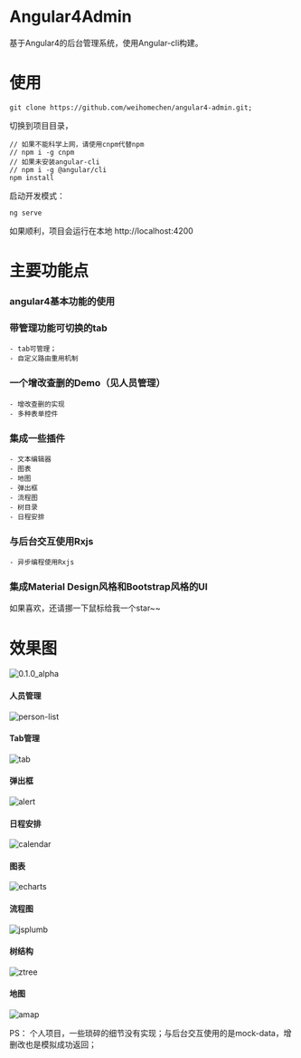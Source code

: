# Angular4Admin

基于Angular4的后台管理系统，使用Angular-cli构建。

# 使用

```
git clone https://github.com/weihomechen/angular4-admin.git;
```
切换到项目目录，

```
// 如果不能科学上网，请使用cnpm代替npm
// npm i -g cnpm
// 如果未安装angular-cli
// npm i -g @angular/cli
npm install 
```
启动开发模式：
```
ng serve
```
如果顺利，项目会运行在本地 http://localhost:4200

# 主要功能点

### angular4基本功能的使用
### 带管理功能可切换的tab
    - tab可管理；
    - 自定义路由重用机制
### 一个增改查删的Demo（见人员管理）
    - 增改查删的实现
    - 多种表单控件
### 集成一些插件
    - 文本编辑器
    - 图表
    - 地图
    - 弹出框
    - 流程图
    - 树目录
    - 日程安排
### 与后台交互使用Rxjs
    - 异步编程使用Rxjs
### 集成Material Design风格和Bootstrap风格的UI

如果喜欢，还请挪一下鼠标给我一个star~~

# 效果图

![0.1.0_alpha](https://github.com/weihomechen/angular4-admin/blob/master/src/document/0.1.0_alpha.gif)

#### 人员管理
![person-list](http://oqtn5nfde.bkt.clouddn.com/person-list.png)

#### Tab管理
![tab](http://oqtn5nfde.bkt.clouddn.com/tab.png)

#### 弹出框
![alert](http://oqtn5nfde.bkt.clouddn.com/alert.png)

#### 日程安排
![calendar](http://oqtn5nfde.bkt.clouddn.com/calendar.png)

#### 图表
![echarts](http://oqtn5nfde.bkt.clouddn.com/echarts.png)

#### 流程图
![jsplumb](http://oqtn5nfde.bkt.clouddn.com/jsplumb.png)

#### 树结构
![ztree](http://oqtn5nfde.bkt.clouddn.com/ztree.png)

#### 地图
![amap](http://oqtn5nfde.bkt.clouddn.com/amap.png)

PS： 个人项目，一些琐碎的细节没有实现；与后台交互使用的是mock-data，增删改也是模拟成功返回；



